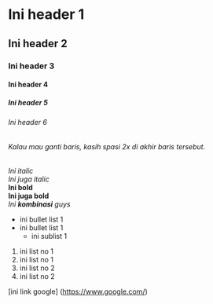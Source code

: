 # Ini header 1
## Ini header 2
### Ini header 3
#### Ini header 4
##### Ini header 5
###### Ini header 6
###### Kalau mau ganti baris, kasih spasi 2x di akhir baris tersebut.  

*Ini italic*  
_Ini juga italic_  
**Ini bold**  
__Ini juga bold__  
_Ini **kombinasi** guys_  

- ini bullet list 1
- ini bullet list 1
  - ini sublist 1
  
1. ini list no 1
1. ini list no 1
  2. ini list no 2
  2. ini list no 2

[ini link google]
(https://www.google.com/)
